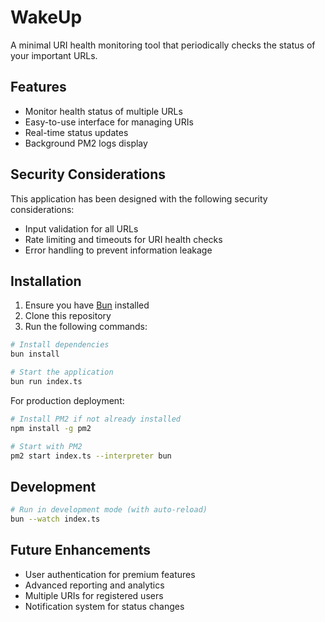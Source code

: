 # WakeUp

A minimal URI health monitoring tool that periodically checks the status of your important URLs.

## Features

- Monitor health status of multiple URLs
- Easy-to-use interface for managing URIs
- Real-time status updates
- Background PM2 logs display

## Security Considerations

This application has been designed with the following security considerations:

- Input validation for all URLs
- Rate limiting and timeouts for URI health checks
- Error handling to prevent information leakage

## Installation

1. Ensure you have [Bun](https://bun.sh/) installed
2. Clone this repository
3. Run the following commands:

```bash
# Install dependencies
bun install

# Start the application
bun run index.ts
```

For production deployment:

```bash
# Install PM2 if not already installed
npm install -g pm2

# Start with PM2
pm2 start index.ts --interpreter bun
```

## Development

```bash
# Run in development mode (with auto-reload)
bun --watch index.ts
```

## Future Enhancements

- User authentication for premium features
- Advanced reporting and analytics
- Multiple URIs for registered users
- Notification system for status changes
